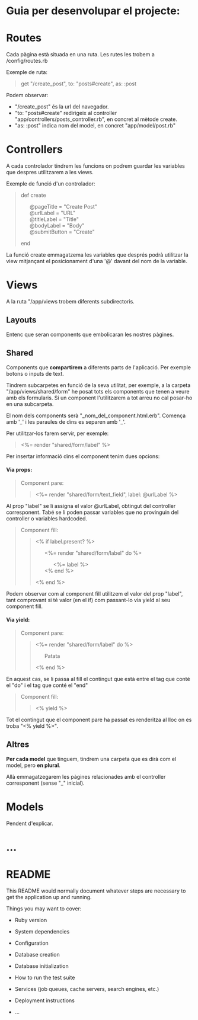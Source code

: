 # Guia per desenvolupar el projecte:

# Routes
Cada pàgina està situada en una ruta. Les rutes les trobem a /config/routes.rb

Exemple de ruta: 
> get "/create_post", to: "posts#create", as: :post

Podem observar: 
* "/create_post" és la url del navegador.
* "to: "posts#create" redirigeix al controller "app/controllers/posts_controller.rb", en concret al mètode create.
* "as: :post" indica nom del model, en concret "app/model/post.rb"

# Controllers
A cada controlador tindrem les funcions on podrem guardar les variables que despres utilitzarem a les views.

Exemple de funció d'un controlador:
>def create
><ul style="list-style-type: none;">
><li>@pageTitle          = "Create Post"</li>
><li>@urlLabel           = "URL"
><li>@titleLabel         = "Title"
><li>@bodyLabel          = "Body"
><li>@submitButton       = "Create"
></ul>
>end
>

La funció create emmagatzema les variables que després podrà utilitzar la view mitjançant el posicionament d'una '@' davant del nom de la variable.

# Views
A la ruta "/app/views trobem diferents subdirectoris.
## Layouts
Entenc que seran components que embolicaran les nostres pàgines.
## Shared
Components que **compartirem** a diferents parts de l'aplicació. Per exemple botons o inputs de text.

Tindrem subcarpetes en funció de la seva utilitat, per exemple, a la carpeta "/app/views/shared/form" he posat tots els components que tenen a veure amb els formularis. Si un component l'utilitzarem a tot arreu no cal posar-ho en una subcarpeta.

El nom dels components serà "_nom_del_component.html.erb". Comença amb '\_' i les paraules de dins es separen amb '\_'.

Per utilitzar-los farem servir, per exemple:
> <%= render "shared/form/label" %>

Per insertar informació dins el component tenim dues opcions:
#### Via props:
>Component pare:
>> <%= render "shared/form/text_field", label: @urlLabel %\>
>

Al prop "label" se li assigna el valor @urlLabel, obtingut del controller corresponent. Tabé se li poden passar variables que no provinguin del controller o variables hardcoded.
> Component fill:
>><% if label.present? %>
>><ul style="list-style-type: none;">
>><li><%= render "shared/form/label" do %></li>
>><ul style="list-style-type: none;"><li><%= label %></li></ul>
>><li><% end %></li>
>></ul>
>><% end %>
>></ul>
>

Podem observar com al component fill utilitzem el valor del prop "label", tant comprovant si té valor (en el if) com passant-lo via yield al seu component fill.

#### Via yield:
>Component pare:
>> <%= render "shared/form/label" do %>
>><ul style="list-style-type: none;">
>><li>Patata</li>
>></ul>
>><% end %>
>
En aquest cas, se li passa al fill el contingut que està entre el tag que conté el "do" i el tag que conté el "end"

> Component fill:
>><label><% yield %></label>
>
Tot el contingut que el component pare ha passat es renderitza al lloc on es troba "<% yield %>".

## Altres
**Per cada model** que tinguem, tindrem una carpeta que es dirà com el model, pero **en plural**.

Allà emmagatzegarem les pàgines relacionades amb el controller corresponent (sense "\_" inicial).

# Models
Pendent d'explicar.













# ...
# README

This README would normally document whatever steps are necessary to get the
application up and running.

Things you may want to cover:

* Ruby version

* System dependencies

* Configuration

* Database creation

* Database initialization

* How to run the test suite

* Services (job queues, cache servers, search engines, etc.)

* Deployment instructions

* ...
